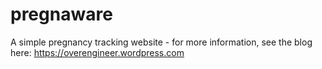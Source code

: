# pregnaware
A simple pregnancy tracking website - for more information, see the blog here:
https://overengineer.wordpress.com
